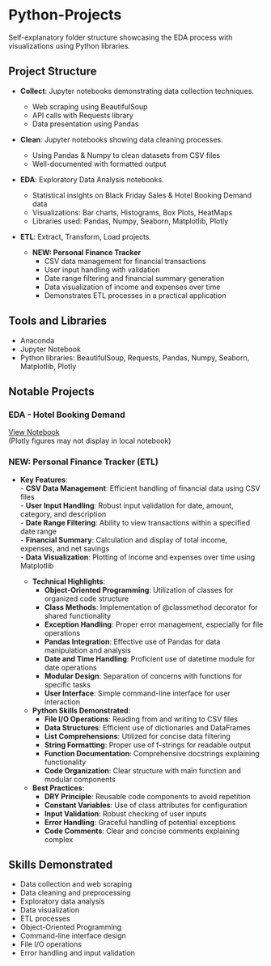 # Python-Projects

Self-explanatory folder structure showcasing the EDA process with visualizations using Python libraries.

## Project Structure

- **Collect**: Jupyter notebooks demonstrating data collection techniques.
  - Web scraping using BeautifulSoup
  - API calls with Requests library
  - Data presentation using Pandas

- **Clean**: Jupyter notebooks showing data cleaning processes.
  - Using Pandas & Numpy to clean datasets from CSV files
  - Well-documented with formatted output

- **EDA**: Exploratory Data Analysis notebooks.
  - Statistical insights on Black Friday Sales & Hotel Booking Demand data
  - Visualizations: Bar charts, Histograms, Box Plots, HeatMaps
  - Libraries used: Pandas, Numpy, Seaborn, Matplotlib, Plotly

- **ETL**: Extract, Transform, Load projects.
  - **NEW: Personal Finance Tracker**
    - CSV data management for financial transactions
    - User input handling with validation
    - Date range filtering and financial summary generation
    - Data visualization of income and expenses over time
    - Demonstrates ETL processes in a practical application

## Tools and Libraries

- Anaconda
- Jupyter Notebook
- Python libraries: BeautifulSoup, Requests, Pandas, Numpy, Seaborn, Matplotlib, Plotly

## Notable Projects

### EDA - Hotel Booking Demand
[View Notebook](https://nbviewer.org/github/ShreevaniRao/Python-Projects/blob/main/EDA/Hotel%20Booking%20Demand%20-%20EDA.ipynb)  
(Plotly figures may not display in local notebook)

### NEW: Personal Finance Tracker (ETL)
- **Key Features**:  
      - **CSV Data Management**: Efficient handling of financial data using CSV files  
      - **User Input Handling**: Robust input validation for date, amount, category, and description  
      - **Date Range Filtering**: Ability to view transactions within a specified date range  
      - **Financial Summary**: Calculation and display of total income, expenses, and net savings  
      - **Data Visualization**: Plotting of income and expenses over time using Matplotlib  

    - **Technical Highlights**:
      - **Object-Oriented Programming**: Utilization of classes for organized code structure
      - **Class Methods**: Implementation of @classmethod decorator for shared functionality
      - **Exception Handling**: Proper error management, especially for file operations
      - **Pandas Integration**: Effective use of Pandas for data manipulation and analysis
      - **Date and Time Handling**: Proficient use of datetime module for date operations
      - **Modular Design**: Separation of concerns with functions for specific tasks
      - **User Interface**: Simple command-line interface for user interaction
    - **Python Skills Demonstrated**:
      - **File I/O Operations**: Reading from and writing to CSV files
      - **Data Structures**: Efficient use of dictionaries and DataFrames
      - **List Comprehensions**: Utilized for concise data filtering
      - **String Formatting**: Proper use of f-strings for readable output
      - **Function Documentation**: Comprehensive docstrings explaining functionality
      - **Code Organization**: Clear structure with main function and modular components
    - **Best Practices**:
      - **DRY Principle**: Reusable code components to avoid repetition
      - **Constant Variables**: Use of class attributes for configuration
      - **Input Validation**: Robust checking of user inputs
      - **Error Handling**: Graceful handling of potential exceptions
      - **Code Comments**: Clear and concise comments explaining complex 

## Skills Demonstrated

- Data collection and web scraping
- Data cleaning and preprocessing
- Exploratory data analysis
- Data visualization
- ETL processes
- Object-Oriented Programming
- Command-line interface design
- File I/O operations
- Error handling and input validation
